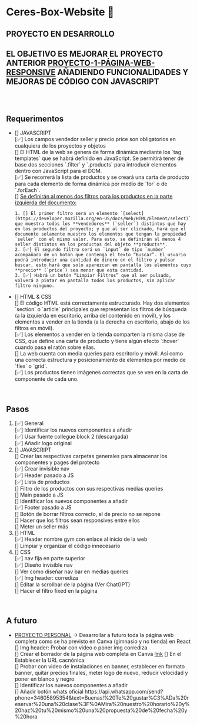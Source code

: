 # Ceres-Box-Website 🥊

## PROYECTO EN DESARROLLO
## EL OBJETIVO ES MEJORAR EL PROYECTO ANTERIOR <a href="https://github.com/Graimi/proyecto-1-pagina-web-responsive" >PROYECTO-1-PÁGINA-WEB-RESPONSIVE</a> AÑADIENDO FUNCIONALIDADES Y MEJORAS DE CÓDIGO CON JAVASCRIPT
## 
<br>

## Requerimentos
<ul>
<li> []  JAVASCRIPT </li>
[✅] Los campos vendedor seller y precio price son obligatorios en cualquiera de los proyectos y objetos <br>
[] El HTML de la web se genera de forma dinámica mediante los `tag templates` que se habrá definido en JavaScript. Se permitirá tener de base dos secciones `.filter` y `.products` para introducir elementos dentro con JavaScript para el DOM. <br>
[✅] Se recorrerá la lista de productos y se creará una carta de producto para cada elemento de forma dinámica por medio de `for` o de `.forEach`. <br>
[] <u>Se definirán al menos dos filtros para los productos en la parte izquierda del documento:</u> <br>

    1. [] El primer filtro será un elemento `[select](https://developer.mozilla.org/en-US/docs/Web/HTML/Element/select)` que muestra todos los **vendedores** (`seller`) distintos que hay en los productos del proyecto; y que al ser clickado, hará que el documento solamente muestro los elementos que tengan la propiedad `seller` con el mismo valor. Para esto, se definirán al menos 4 seller distintos en los productos del objeto **products**.
    2. [✅] El segundo filtro será un `input` de tipo `number` acompañado de un botón que contenga el texto “Buscar”. El usuario podrá introducir una cantidad de dinero en el filtro y pulsar buscar, esto hará que solo aparezcan en pantalla los elementos cuyo **precio** (`price`) sea menor que esta cantidad.
    3. [✅] Habrá un botón “Limpiar Filtros” que al ser pulsado, volverá a pintar en pantalla todos los productos, sin aplicar filtro ninguno.

<li> [] HTML & CSS </li>
[] El código HTML está correctamente estructurado. Hay dos elementos `section` o `article` principales que representan los filtros de búsqueda (a la izquierda en escritorio, arriba del contenido en móvil), y los elementos a vender en la tienda (a la derecha en escritorio, abajo de los filtros en móvil). <br>
[✅] Los elementos a vender en la tienda comparten la misma clase de CSS, que define una carta de producto y tiene algún efecto `:hover` cuando pasa el ratón sobre ellas. <br>
[] La web cuenta con media queries para escritorio y móvil. Así como una correcta estructura y posicionamiento de elementos por medio de `flex` o `grid`. <br>
[✅] Los productos tienen imágenes correctas que se ven en la carta de componente de cada uno. <br>
</ul>
<br>

## Pasos
<ol>
<li> [✅] General </li>
[✅] Identificar los nuevos componentes a añadir <br>
[✅] Usar fuente collegue block 2 (descargada) <br>
[✅] Añadir logo original <br>
<li> [] JAVASCRIPT </li>
[] Crear las respectivas carpetas generales para almacenar los componentes y pages del protecto <br>
[✅] Crear invisible nav <br>
[✅] Header pasado a JS <br>
[✅] Lista de productos <br>
[] Filtro de los productos con sus respectivas medias queries <br>
[] Main pasado a JS <br>
[] Identificar los nuevos componentes a añadir <br>
[✅] Footer pasado a JS <br>
[] Botón de borrar filtros correcto, el de precio no se repone <br>
[] Hacer que los filtros sean responsives entre ellos <br>
[] Meter un seller más <br>
<li> [] HTML </li>
[✅] Header nombre gym con enlace al inicio de la web <br>
[] Limpiar y organizar el código innecesario <br>
<li> [] CSS </li>
[✅] nav fija en parte superior <br>
[✅] Diseño invisible nav <br>
[] Ver como diseñar nav bar en medias queries <br>
[✅] Img header: corrediza <br>
[] Editar la scrollbar de la página (Ver ChatGPT) <br>
[] Hacer el filtro fixed en la página <br>
</ol>
<br>

## A futuro
<ul>
<li><u>PROYECTO PERSONAL</u> -> Desarrollar a futuro toda la página web completa como se ha previsto en Canva (gimnasio y no tienda) en React </li>
[] Img header: Probar con video o poner img corrediza <br>
[] Crear el borrador de la página web completa en Canva <a href="https://www.canva.com/design/DAFae41XcOs/view">link</a>
[] En el <link rel="canonical" href="#"> Establecer la URL cacnónica <br>
[] Probar con video de instalaciones en banner, establecer en formato banner, quitar precios finales, meter logo de nuevo, reducir velocidad y poner en blanco y negro <br>
[] Identificar los nuevos componentes a añadir <br>
[] Añadir botón whats oficial <!--<g clip-path="url(#_clipPath_A3g8G5hPEGG2L0B6hFCxamU4cc8rfqzQ)">" -->
https://api.whatsapp.com/send?phone=34605895354&text=Buenas!%20Te%20gustar%C3%ADa%20reservar%20una%20clase%3F%0AMira%20nuestro%20horario%20y%20haz%20tu%20mismo%20una%20propuesta%20de%20fecha%20y%20hora
</ul>